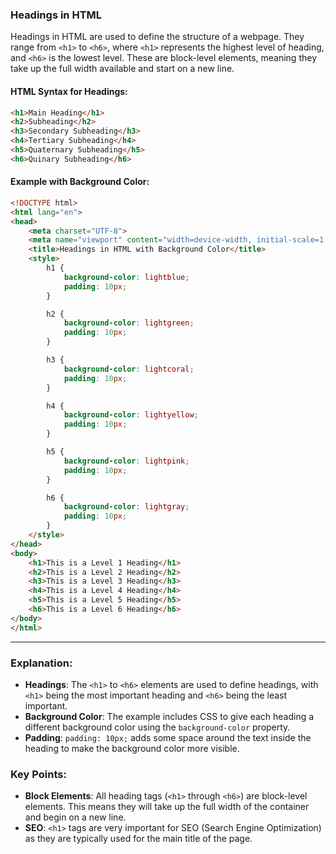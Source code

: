 ### **Headings in HTML**

Headings in HTML are used to define the structure of a webpage. They range from `<h1>` to `<h6>`, where `<h1>` represents the highest level of heading, and `<h6>` is the lowest level. These are block-level elements, meaning they take up the full width available and start on a new line.

#### **HTML Syntax for Headings:**

```html
<h1>Main Heading</h1>
<h2>Subheading</h2>
<h3>Secondary Subheading</h3>
<h4>Tertiary Subheading</h4>
<h5>Quaternary Subheading</h5>
<h6>Quinary Subheading</h6>
```

#### **Example with Background Color:**

```html
<!DOCTYPE html>
<html lang="en">
<head>
    <meta charset="UTF-8">
    <meta name="viewport" content="width=device-width, initial-scale=1.0">
    <title>Headings in HTML with Background Color</title>
    <style>
        h1 {
            background-color: lightblue;
            padding: 10px;
        }

        h2 {
            background-color: lightgreen;
            padding: 10px;
        }

        h3 {
            background-color: lightcoral;
            padding: 10px;
        }

        h4 {
            background-color: lightyellow;
            padding: 10px;
        }

        h5 {
            background-color: lightpink;
            padding: 10px;
        }

        h6 {
            background-color: lightgray;
            padding: 10px;
        }
    </style>
</head>
<body>
    <h1>This is a Level 1 Heading</h1>
    <h2>This is a Level 2 Heading</h2>
    <h3>This is a Level 3 Heading</h3>
    <h4>This is a Level 4 Heading</h4>
    <h5>This is a Level 5 Heading</h5>
    <h6>This is a Level 6 Heading</h6>
</body>
</html>
```

---

### **Explanation:**

- **Headings**: The `<h1>` to `<h6>` elements are used to define headings, with `<h1>` being the most important heading and `<h6>` being the least important.
- **Background Color**: The example includes CSS to give each heading a different background color using the `background-color` property.
- **Padding**: `padding: 10px;` adds some space around the text inside the heading to make the background color more visible.

### **Key Points:**
- **Block Elements**: All heading tags (`<h1>` through `<h6>`) are block-level elements. This means they will take up the full width of the container and begin on a new line.
- **SEO**: `<h1>` tags are very important for SEO (Search Engine Optimization) as they are typically used for the main title of the page.
  

